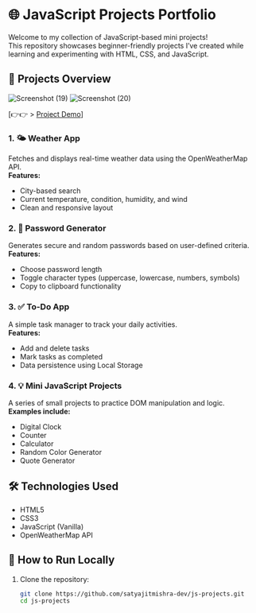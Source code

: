 # 🌐 JavaScript Projects Portfolio

Welcome to my collection of JavaScript-based mini projects!  
This repository showcases beginner-friendly projects I’ve created while learning and experimenting with HTML, CSS, and JavaScript.

## 🚀 Projects Overview
![Screenshot (19)](https://github.com/user-attachments/assets/1c267a56-7399-4368-b1b2-149eb75d4b36)
![Screenshot (20)](https://github.com/user-attachments/assets/569ffec6-54e1-4769-891d-cdc2f7117a1b)

[👉👉 > [Project Demo](https://satyajitmishra-dev.github.io/js-projects/)] 

### 1. 🌤️ Weather App
Fetches and displays real-time weather data using the OpenWeatherMap API.  
**Features:**
- City-based search
- Current temperature, condition, humidity, and wind
- Clean and responsive layout

### 2. 🔐 Password Generator
Generates secure and random passwords based on user-defined criteria.  
**Features:**
- Choose password length
- Toggle character types (uppercase, lowercase, numbers, symbols)
- Copy to clipboard functionality

### 3. ✅ To-Do App
A simple task manager to track your daily activities.  
**Features:**
- Add and delete tasks
- Mark tasks as completed
- Data persistence using Local Storage

### 4. 💡 Mini JavaScript Projects
A series of small projects to practice DOM manipulation and logic.  
**Examples include:**
- Digital Clock
- Counter
- Calculator
- Random Color Generator
- Quote Generator

## 🛠️ Technologies Used
- HTML5
- CSS3
- JavaScript (Vanilla)
- OpenWeatherMap API

## 📂 How to Run Locally

1. Clone the repository:
   ```bash
   git clone https://github.com/satyajitmishra-dev/js-projects.git
   cd js-projects
